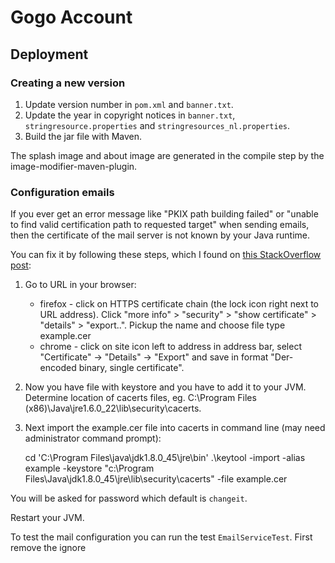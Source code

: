 # Gogo Account

## Deployment

### Creating a new version

1. Update version number in `pom.xml` and `banner.txt`.
2. Update the year in copyright notices in `banner.txt`, `stringresource.properties` and `stringresources_nl.properties`.
3. Build the jar file with Maven.

The splash image and about image are generated in the compile step by the
image-modifier-maven-plugin.

### Configuration emails

If you ever get an error message like "PKIX path building failed" or
"unable to find valid certification path to requested target" when sending
emails, then the certificate of the mail server is not known by your Java
runtime.

You can fix it by following these steps, which I found on
[this StackOverflow post](https://stackoverflow.com/questions/21076179/pkix-path-building-failed-and-unable-to-find-valid-certification-path-to-requ):

1. Go to URL in your browser:
   * firefox - click on HTTPS certificate chain (the lock icon right next to URL address). Click "more info" > "security" > "show certificate" > "details" > "export..". Pickup the name and choose file type example.cer
   * chrome - click on site icon left to address in address bar, select "Certificate" -> "Details" -> "Export" and save in format "Der-encoded binary, single certificate".
2. Now you have file with keystore and you have to add it to your JVM. Determine location of cacerts files, eg. C:\Program Files (x86)\Java\jre1.6.0_22\lib\security\cacerts.
3. Next import the example.cer file into cacerts in command line (may need administrator command prompt):


    cd 'C:\Program Files\java\jdk1.8.0_45\jre\bin'
    .\keytool -import -alias example -keystore  "c:\Program Files\Java\jdk1.8.0_45\jre\lib\security\cacerts" -file example.cer

You will be asked for password which default is `changeit`.

Restart your JVM.

To test the mail configuration you can run the test
`EmailServiceTest`. First remove the ignore 